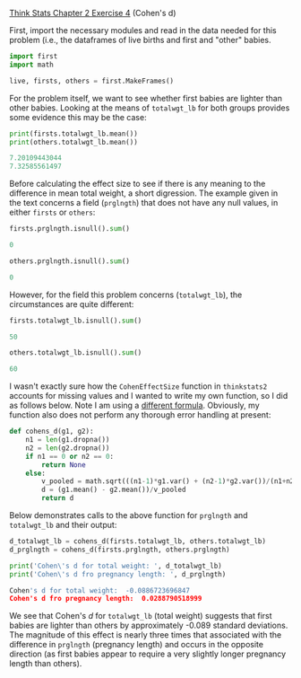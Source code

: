 [Think Stats Chapter 2 Exercise 4](http://greenteapress.com/thinkstats2/html/thinkstats2003.html#toc24) (Cohen's d)

First, import the necessary modules and read in the data needed for this problem (i.e., the dataframes of live births and first and "other" babies.

```python
import first
import math

live, firsts, others = first.MakeFrames()
```

For the problem itself, we want to see whether first babies are lighter than other babies. Looking at the means of `totalwgt_lb` for both groups provides some evidence this may be the case:

```python
print(firsts.totalwgt_lb.mean())
print(others.totalwgt_lb.mean())
```
```python
7.20109443044
7.32585561497
```

Before calculating the effect size to see if there is any meaning to the difference in mean total weight, a short digression. The example given in the text concerns a field (`prglngth`) that does not have any null values, in either `firsts` or `others`:

```python
firsts.prglngth.isnull().sum()
```
```python
0
```

```python
others.prglngth.isnull().sum()
```
```python
0
```

However, for the field this problem concerns (`totalwgt_lb`), the circumstances are quite different:

```python
firsts.totalwgt_lb.isnull().sum()
```
```python
50
```

```python
others.totalwgt_lb.isnull().sum()
```
```python
60
```

I wasn't exactly sure how the `CohenEffectSize` function in `thinkstats2` accounts for missing values and I wanted to write my own function, so I did as follows below. Note I am using a [different formula](https://en.wikipedia.org/wiki/Effect_size#Cohen's_d). Obviously, my function also does not perform any thorough error handling at present:

```python
def cohens_d(g1, g2):
    n1 = len(g1.dropna())
    n2 = len(g2.dropna())
    if n1 == 0 or n2 == 0:
        return None
    else:
        v_pooled = math.sqrt(((n1-1)*g1.var() + (n2-1)*g2.var())/(n1+n2-2))
        d = (g1.mean() - g2.mean())/v_pooled
        return d
```

Below demonstrates calls to the above function for `prglngth` and `totalwgt_lb` and their output:

```python
d_totalwgt_lb = cohens_d(firsts.totalwgt_lb, others.totalwgt_lb)
d_prglngth = cohens_d(firsts.prglngth, others.prglngth)

print('Cohen\'s d for total weight: ', d_totalwgt_lb)
print('Cohen\'s d fro pregnancy length: ', d_prglngth)
```
```python
Cohen's d for total weight:  -0.0886723696847
Cohen's d fro pregnancy length:  0.0288790518999
```

We see that Cohen's *d* for `totalwgt_lb` (total weight) suggests that first babies are lighter than others by approximately -0.089 standard deviations. The magnitude of this effect is nearly three times that associated with the difference in `prglngth` (pregnancy length) and occurs in the opposite direction (as first babies appear to require a very slightly longer pregnancy length than others).
